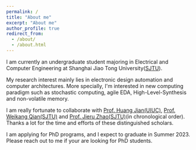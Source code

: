 ```yaml
---
permalink: /
title: "About me"
excerpt: "About me"
author_profile: true
redirect_from: 
  - /about/
  - /about.html
---
```


I am currently an undergraduate student majoring in Electrical and Computer Engineering at Shanghai Jiao Tong University([SJTU](https://en.sjtu.edu.cn/)).

My research interest mainly lies in electronic design automation and computer architectures. More specially, I'm interested in new computing paradigm such as stochastic computing, agile EDA, High-Level-Synthesis and non-volatile memory.

I am really fortunate to collaborate with [Prof. Huang Jian(UIUC)](http://jianh.web.engr.illinois.edu/), [Prof. Weikang Qian(SJTU)](https://umji.sjtu.edu.cn/~wkqian/people/weikang-qian.html) and [Prof. Jieru Zhao(SJTU)](https://zjru.github.io/)(in chronological order). Thanks a lot for the time and efforts of these distinguished scholars.

I am applying for PhD programs, and I expect to graduate in Summer 2023. Please reach out to me if your are looking for PhD students.